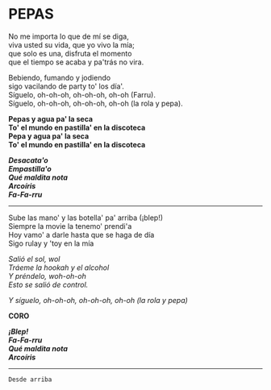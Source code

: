 # PEPAS

No me importa lo que de mí se diga,  
viva usted su vida, que yo vivo la mía;  
que solo es una, disfruta el momento  
que el tiempo se acaba y pa'trás no vira.

Bebiendo, fumando y jodiendo  
sigo vacilando de party to' los día'.  
Síguelo, oh-oh-oh, oh-oh-oh, oh-oh (Farru).  
Síguelo, oh-oh-oh, oh-oh-oh, oh-oh (la rola y pepa).

**Pepas y agua pa' la seca  
To' el mundo en pastilla' en la discoteca  
Pepa y agua pa' la seca  
To' el mundo en pastilla' en la discoteca**

***Desacata'o  
Empastilla'o  
Qué maldita nota  
Arcoíris  
Fa-Fa-rru***

---

Sube las mano' y las botella' pa' arriba (¡blep!)  
Siempre la movie la tenemo' prendi'a  
Hoy vamo' a darle hasta que se haga de día  
Sigo rulay y 'toy en la mía

*Salió el sol, wol  
Tráeme la hookah y el alcohol  
Y préndelo, woh-oh-oh  
Esto se salió de control.*

*Y síguelo, oh-oh-oh, oh-oh-oh, oh-oh (la rola y pepa)*

**CORO**

***¡Blep!  
Fa-Fa-rru  
Qué maldita nota  
Arcoíris***

---

`Desde arriba`
